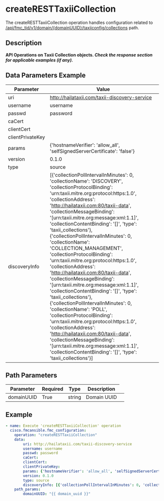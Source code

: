 # createRESTTaxiiCollection

The createRESTTaxiiCollection operation handles configuration related to [/api/fmc_tid/v1/domain/{domainUUID}/taxiiconfig/collections](/paths//api/fmc_tid/v1/domain/{domain_uuid}/taxiiconfig/collections.md) path.&nbsp;
## Description
**API Operations on Taxii Collection objects. _Check the response section for applicable examples (if any)._**

## Data Parameters Example
| Parameter | Value |
| --------- | -------- |
| uri | http://hailataxii.com/taxii-discovery-service |
| username | username |
| passwd | password |
| caCert |  |
| clientCert |  |
| clientPrivateKey |  |
| params | {'hostnameVerifier': 'allow_all', 'selfSignedServerCertificate': 'false'} |
| version | 0.1.0 |
| type | source |
| discoveryInfo | [{'collectionPollIntervalInMinutes': 0, 'collectionName': 'DISCOVERY', 'collectionProtocolBinding': 'urn:taxii.mitre.org:protocol:https:1.0', 'collectionAddress': 'http://hailataxii.com:80/taxii-data', 'collectionMessageBinding': '[urn:taxii.mitre.org:message:xml:1.1]', 'collectionContentBinding': '[]', 'type': 'taxii_collections'}, {'collectionPollIntervalInMinutes': 0, 'collectionName': 'COLLECTION_MANAGEMENT', 'collectionProtocolBinding': 'urn:taxii.mitre.org:protocol:https:1.0', 'collectionAddress': 'http://hailataxii.com:80/taxii-data', 'collectionMessageBinding': '[urn:taxii.mitre.org:message:xml:1.1]', 'collectionContentBinding': '[]', 'type': 'taxii_collections'}, {'collectionPollIntervalInMinutes': 0, 'collectionName': 'POLL', 'collectionProtocolBinding': 'urn:taxii.mitre.org:protocol:https:1.0', 'collectionAddress': 'http://hailataxii.com:80/taxii-data', 'collectionMessageBinding': '[urn:taxii.mitre.org:message:xml:1.1]', 'collectionContentBinding': '[]', 'type': 'taxii_collections'}] |

## Path Parameters
| Parameter | Required | Type | Description |
| --------- | -------- | ---- | ----------- |
| domainUUID | True | string <td colspan=3> Domain UUID |

## Example
```yaml
- name: Execute 'createRESTTaxiiCollection' operation
  cisco.fmcansible.fmc_configuration:
    operation: "createRESTTaxiiCollection"
    data:
        uri: http://hailataxii.com/taxii-discovery-service
        username: username
        passwd: password
        caCert: 
        clientCert: 
        clientPrivateKey: 
        params: {'hostnameVerifier': 'allow_all', 'selfSignedServerCertificate': 'false'}
        version: 0.1.0
        type: source
        discoveryInfo: [{'collectionPollIntervalInMinutes': 0, 'collectionName': 'DISCOVERY', 'collectionProtocolBinding': 'urn:taxii.mitre.org:protocol:https:1.0', 'collectionAddress': 'http://hailataxii.com:80/taxii-data', 'collectionMessageBinding': '[urn:taxii.mitre.org:message:xml:1.1]', 'collectionContentBinding': '[]', 'type': 'taxii_collections'}, {'collectionPollIntervalInMinutes': 0, 'collectionName': 'COLLECTION_MANAGEMENT', 'collectionProtocolBinding': 'urn:taxii.mitre.org:protocol:https:1.0', 'collectionAddress': 'http://hailataxii.com:80/taxii-data', 'collectionMessageBinding': '[urn:taxii.mitre.org:message:xml:1.1]', 'collectionContentBinding': '[]', 'type': 'taxii_collections'}, {'collectionPollIntervalInMinutes': 0, 'collectionName': 'POLL', 'collectionProtocolBinding': 'urn:taxii.mitre.org:protocol:https:1.0', 'collectionAddress': 'http://hailataxii.com:80/taxii-data', 'collectionMessageBinding': '[urn:taxii.mitre.org:message:xml:1.1]', 'collectionContentBinding': '[]', 'type': 'taxii_collections'}]
    path_params:
        domainUUID: "{{ domain_uuid }}"

```